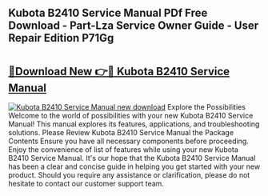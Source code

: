 ## Kubota B2410 Service Manual PDf Free Download - Part-Lza Service Owner Guide - User Repair Edition P71Gg

# <h2><a href="http://bc92288.oget.top/?id=Kubota+B2410+Service+Manual">🔗Download New 👉🔴 Kubota B2410 Service Manual</a></h2>

[![Kubota B2410 Service Manual new download](https://i.imgur.com/5g1atiW.png)](http://bc92288.oget.top/?id=Kubota+B2410+Service+Manual)
Explore the Possibilities Welcome to the world of possibilities with your new Kubota B2410 Service Manual! This manual explores its features, applications, and troubleshooting solutions. Please Review Kubota B2410 Service Manual the Package Contents Ensure you have all necessary components before proceeding. Enjoy the convenience of list of features while using your new Kubota B2410 Service Manual. It's our hope that the Kubota B2410 Service Manual has been a clear and concise guide in helping you get started with your new product. Should you require any assistance or clarification, please do not hesitate to contact our customer support team.
